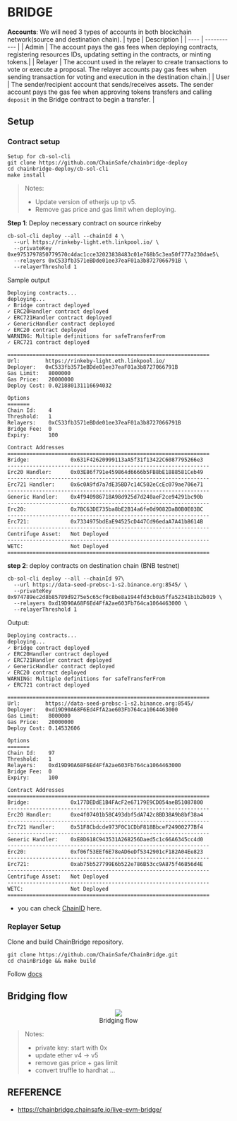 # BRIDGE
**Accounts**: We will need 3 types of accounts in both blockchain network(source and destination chain).
| type | Description |
| ---- | ----------- |
| Admin | The account pays the gas fees when deploying contracts, registering resources IDs, updating setting in the contracts, or minting tokens.| 
| Relayer | The account used in the relayer to create transactions to vote or execute a proposal. The relayer accounts pay gas fees when sending transaction for voting and execution in the destination chain.| 
| User | The sender/recipient account that sends/receives assets. The sender account pays the gas fee when approving tokens transfers and calling ```deposit``` in the Bridge contract to begin a transfer. |

## Setup
### Contract setup
```
Setup for cb-sol-cli
git clone https://github.com/ChainSafe/chainbridge-deploy
cd chainbridge-deploy/cb-sol-cli
make install
```
> Notes:
>  + Update version of etherjs up tp v5.
>  + Remove gas price and gas limit when deploying. 


**Step 1**: Deploy necessary contract on source rinkeby
```
cb-sol-cli deploy --all --chainId 4 \
  --url https://rinkeby-light.eth.linkpool.io/ \
  --privateKey 0xe9753797850779570c4dac1cce32023838483c01e768b5c3ea50f777a230dae5\
  --relayers 0xC533fb3571eBDde01ee37eaF01a3b8727066791B \
  --relayerThreshold 1
```
Sample output
```
Deploying contracts...
deploying...
✓ Bridge contract deployed
✓ ERC20Handler contract deployed
✓ ERC721Handler contract deployed
✓ GenericHandler contract deployed
✓ ERC20 contract deployed
WARNING: Multiple definitions for safeTransferFrom
✓ ERC721 contract deployed

================================================================
Url:        https://rinkeby-light.eth.linkpool.io/
Deployer:   0xC533fb3571eBDde01ee37eaF01a3b8727066791B
Gas Limit:   8000000
Gas Price:   20000000
Deploy Cost: 0.021880131116694032

Options
=======
Chain Id:    4
Threshold:   1
Relayers:    0xC533fb3571eBDde01ee37eaF01a3b8727066791B
Bridge Fee:  0
Expiry:      100

Contract Addresses
================================================================
Bridge:             0x631F42620999113aA5f31f13422C6087795266e3
----------------------------------------------------------------
Erc20 Handler:      0x03E86f791e459864d6666b5FB8bE1888581Ceb49
----------------------------------------------------------------
Erc721 Handler:     0x6c0A9fd7a7dE35BD7c14C502eCcEc079ae706e71
----------------------------------------------------------------
Generic Handler:    0x4f940986718A98d925d7d240aeF2ce94291bc90b
----------------------------------------------------------------
Erc20:              0x7BC63DE735ba8bE2B14a6fe0d9082DaB0B0E03BC
----------------------------------------------------------------
Erc721:             0x7334975bdEaE94525cD447Cd96edaA7A41b8614B
----------------------------------------------------------------
Centrifuge Asset:   Not Deployed
----------------------------------------------------------------
WETC:               Not Deployed
================================================================
```


**step 2**: deploy contracts on destination chain (BNB testnet)
```
cb-sol-cli deploy --all --chainId 97\
  --url https://data-seed-prebsc-1-s2.binance.org:8545/ \
  --privateKey 0x974789ec2d8b85789d9275e5c65cf9c8be8a1944fd3cb0a5ffa52341b1b2b019 \
  --relayers 0xd19D90A68F6Ed4FfA2ae603Fb764ca1064463000 \
  --relayerThreshold 1
```
Output:
```
Deploying contracts...
deploying...
✓ Bridge contract deployed
✓ ERC20Handler contract deployed
✓ ERC721Handler contract deployed
✓ GenericHandler contract deployed
✓ ERC20 contract deployed
WARNING: Multiple definitions for safeTransferFrom
✓ ERC721 contract deployed

================================================================
Url:        https://data-seed-prebsc-1-s2.binance.org:8545/
Deployer:   0xd19D90A68F6Ed4FfA2ae603Fb764ca1064463000
Gas Limit:   8000000
Gas Price:   20000000
Deploy Cost: 0.14532606

Options
=======
Chain Id:    97
Threshold:   1
Relayers:    0xd19D90A68F6Ed4FfA2ae603Fb764ca1064463000
Bridge Fee:  0
Expiry:      100

Contract Addresses
================================================================
Bridge:             0x177DEDdE1B4FAcF2e67179E9CD054aeB51087800
----------------------------------------------------------------
Erc20 Handler:      0xe4f07401b58C493dbf5dA742c8BD38A9b8bf38a4
----------------------------------------------------------------
Erc721 Handler:     0x51F8Cbdcde973F0C1CDbF818BbceF24900277Bf4
----------------------------------------------------------------
Generic Handler:    0xE8D618C943531A268256Daed5c1c66A6345cc4d0
----------------------------------------------------------------
Erc20:              0xf06f53EEf6E78eAD6eDf5342901cF182A04Ee823
----------------------------------------------------------------
Erc721:             0xab75b527799E6b522e786B53cc9A875f46856d4E
----------------------------------------------------------------
Centrifuge Asset:   Not Deployed
----------------------------------------------------------------
WETC:               Not Deployed
================================================================
```

+ you can check [ChainID](https://chainlist.org/) here. 

### Replayer Setup 


Clone and build ChainBridge repository.
```
git clone https://github.com/ChainSafe/ChainBridge.git
cd chainBridge && make build
```
Follow [docs](https://chainbridge.chainsafe.io/live-evm-bridge/)

## Bridging flow
<div style = "text-align:center">
<img src= "Media/Bridging_flow.png">
<figcaption> Bridging flow </figcaption>
</div>

> Notes: 
> + private key: start with 0x
> + update ether v4 -> v5
> + remove gas price + gas limit
> + convert truffle to hardhat
>  ... 
## REFERENCE
+ https://chainbridge.chainsafe.io/live-evm-bridge/